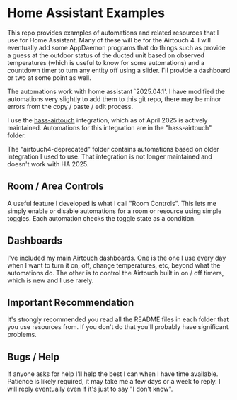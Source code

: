 # Home Assistant Examples
This repo provides examples of automations and related resources that I use for Home Assistant. Many of these will be for the Airtouch 4. I will eventually add some AppDaemon programs that do things such as provide a guess at the outdoor status of the ducted unit based on observed temperatures (which is useful to know for some automations) and a countdown timer to turn any entity off using a slider. I'll provide a dashboard or two at some point as well.

The automations work with home assistant `2025.04.1'. I have modified the automations very slightly to add them to this git repo, there may be minor errors from the copy / paste / edit process.

I use the [hass-airtouch](https://github.com/TheNoctambulist/hass-airtouch) integration, which as of April 2025 is actively maintained. Automations for this integration are in the "hass-airtouch" folder.

The "airtouch4-deprecated" folder contains automations based on older integration I used to use. That integration is not longer maintained and doesn't work with HA 2025.

## Room / Area Controls
A useful feature I developed is what I call "Room Controls". This lets me simply enable or disable automations for a room or resource using simple toggles. Each automation checks the toggle state as a condition.

## Dashboards
I've included my main Airtouch dashboards. One is the one I use every day when I want to turn it on, off, change temperatures, etc, beyond what the automations do. The other is to control the Airtouch built in on / off timers, which is new and I use rarely.

## Important Recommendation
It's strongly recommended you read all the README files in each folder that you use resources from. If you don't do that you'll probably have significant problems.

## Bugs / Help
If anyone asks for help I'll help the best I can when I have time available. Patience is likely required, it may take me a few days or a week to reply. I will reply eventually even if it's just to say "I don't know".
